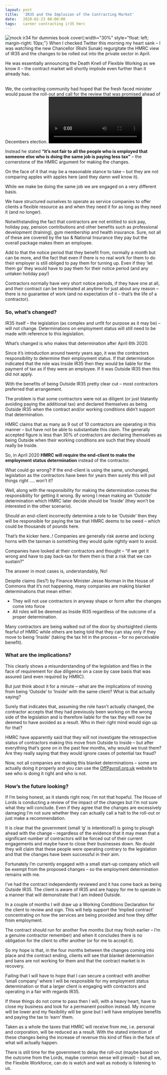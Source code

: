 ```yaml
---
layout: post
title:  'IR35 and the Implosion of the Contracting Market'
date:   2020-02-23 00:00:00
tags:   career contracting ir35 hmrc
---
```

![mock ir34 for dummies book cover](/assets/images/ir35-for-dummies.png){:width="30%" style="float: left; margin-right: 10px;"}
When I checked Twitter this morning my heart sank – I was watching the new Chancellor (Rishi Sunak) regurgitate the HMRC view of IR35 and the changes to be rolled out into the private sector in April.

He was essentially announcing the Death Knell of Flexible Working as we know it – the contract market will shortly implode even further than it already has.

<div style="clear: both;"></div>
<!--more-->
<br>
We, the contracting community had hoped that the fresh faced minister would pause the roll-out and call for the review that was promised ahead of Decembers election.

<video controls>
    <source src="/assets/videos/deathofcontracting.mp4" type="video/mp4">
</video>

Instead he stated **“it’s not fair to all the people who is employed that someone else who is doing the same job is paying less tax”** – the cornerstone of the HMRC argument for making the changes.

On the face of it that may be a reasonable stance to take – but they are not comparing apples with apples here (and they damn well know it).

While we make be doing the same job we are engaged on a very different basis.

We have structured ourselves to operate as service companies to offer clients a flexible resource as and when they need it for as long as they need it (and no longer).

Notwithstanding the fact that contractors are not entitled to sick pay, holiday pay, pension contributions and other benefits such as professional development (training), gym membership and health insurance. Sure, not all of these are covered by the tax & National Insurance they pay but the overall package makes them an employee.

Add to that the notice period that they benefit from, normally a month but can be more, and the fact that even if there is no real work for them to do their employer is still obliged to pay them for turning up. Even if they ‘let them go’ they would have to pay them for their notice period (and any untaken holiday pay!)

Contractors normally have very short notice periods, if they have one at all, and their contract can be terminated at anytime for just about any reason – there is no guarantee of work (and no expectation of it – that’s the life of a contractor).

### So, what’s changed?

IR35 itself – the legislation (as complex and unfit for purpose as it may be) – will not change. Determinations on employment status will still need to be made with reference to this legislation.

What’s changed is who makes that determination after April 6th 2020.

Since it’s introduction around twenty years ago, it was the contractors responsibility to determine their employment status. If that determination indicated that the role was Inside IR35 then they would be liable for the payment of tax as if they were an employee. If it was Outside IR35 then this did not apply.

With the benefits of being Outside IR35 pretty clear cut – most contractors preferred that arrangement.

The problem is that some contractors were not as diligent (or just blatantly avoiding paying the additional tax) and declared themselves as being Outside IR35 when the contract and/or working conditions didn’t support that determination.

HMRC claims that as many as 9 out of 10 contractors are operating in this manner – but have not be able to substantiate this claim. The generally accepted figure is less than 30% of contractors are declaring themselves as being Outside when their working conditions are such that they should really be Inside.

So, in April 2020 **HMRC will require the end-client to make the employment status determination** instead of the contractor.

What could go wrong? If the end-client is using the same, unchanged, legislation as the contractors have been for years then surely this will put things right …. won’t it?

Well, along with the responsibility for making the determination comes the responsibility for getting it wrong. By wrong I mean making an ‘Outside’ determination which HMRC later decide should be ‘Inside’ (they won’t be interested in the other scenario).

Should an end-client incorrectly determine a role to be ‘Outside’ then they will be responsible for paying the tax that HMRC deems to be owed – which could be thousands of pounds here.

That’s the kicker here..! Companies are generally risk averse and locking horns with the taxman is something they would quite rightly want to avoid.

Companies have looked at their contractors and thought – “if we get it wrong and have to pay back-tax for them then is that a risk that we can sustain?”

The answer in most cases is, understandably, No!

Despite claims (lies?) by Finance Minister Jesse Norman in the House of Commons that it’s not happening, many companies are making blanket determinations that mean either:

- They will not use contractors in anyway shape or form after the changes come into force
- All roles will be deemed as Inside IR35 regardless of the outcome of a proper determination.

Many contractors are being walked out of the door by shortsighted clients fearful of HMRC while others are being told that they can stay only if they move to being ‘Inside’ (taking the tax hit in the process – for no perceivable benefit).

### What are the implications?

This clearly shows a misunderstanding of the legislation and flies in the face of requirement for due diligence on a case by case basis that was assured (and even required by HMRC).

But just think about it for a minute – what are the implications of moving from being ‘Outside’ to ‘Inside’ with the same client? What is that actually saying?

Surely that indicates that, assuming the role hasn’t actually changed, the contractor accepts that they had previously been working on the wrong side of the legislation and is therefore liable for the tax they will now be deemed to have avoided as a result. Who in their right mind would sign up for that?

HMRC have apparently said that they will not investigate the retrospective status of contractors making this move from Outside to Inside – but after everything that’s gone on in the past few months, why would we trust them? Are they really saying that they would ignore cases of potential tax fraud?

Now, not all companies are making this blanket determinations – some are actually doing it properly and you can use the <a href='https://www.offpayroll.org.uk/' target='_blank'>OffPayroll.org.uk</a> website to see who is doing it right and who is not.

### How’s the future looking?

If I’m being honest, as it stands right now, I’m not that hopeful. The House of Lords is conducting a review of the impact of the changes but I’m not sure what they will conclude. Even if they agree that the changes are excessively damaging I’m not sure whether they can actually call a halt to the roll-out or just make a recommendation.

It is clear that the government (small ‘g’ is intentional!) is going to plough ahead with the change – regardless of the evidence that it may mean that a significant number of contractors will be forced out of their current engagements and maybe have to close their businesses down. No doubt they will claim that these people were operating contrary to the legislation and that the changes have been successful in their aim.

Fortunately I’m currently engaged with a small start-up company which will be exempt from the proposed changes – so the employment determination remains with me.

I’ve had the contract independently reviewed and it has come back as being Outside IR35. The client is aware of IR35 and are happy for me to operate in a manner that will demonstrate that I am indeed Outside.

In a couple of months I will draw up a Working Conditions Declaration for the client to review and sign. This will help support the ‘implied contract’ concentrating on how the services are being provided and how they differ from employment.

The contract should run for another five months (but may finish earlier – I’m a genuine contractor remember) and when it concludes there is no obligation for the client to offer another (or for me to accept it).

So my hope is that, in the four months between the changes coming into place and the contract ending, clients will see that blanket determination and bans are not working for them and that the contract market is in recovery.

Failing that I will have to hope that I can secure a contract with another ‘small company’ where I will be responsible for my employment status determination or that a larger client is engaging with contractors and operating in a fair with regards IR35.

If these things do not come to pass then I will, with a heavy heart, have to close my business and look for a permanent position instead. My income will be lower and my flexibility will be gone but I will have employee benefits and paying the tax to ‘earn’ them.

Taken as a whole the taxes that HMRC will receive from me, i.e. personal and corporation, will be reduced as a result. With the stated intention of these changes being the increase of revenue this kind of flies in the face of what will actually happen.

There is still time for the government to delay the roll-out (maybe based on the outcome from the Lords, maybe common sense will prevail) – but all we, the Flexible Workforce, can do is watch and wait as nobody is listening to us.